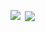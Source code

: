 <p><img align="left" src="https://github-readme-stats.vercel.app/api/top-langs?username=vickeymandal&show_icons=true&theme=dracula"/></p>

<p>&nbsp;<img align="center" src="https://github-readme-stats.vercel.app/api?username=vickeymandal&theme=dark&show_icons=true"/></p>
